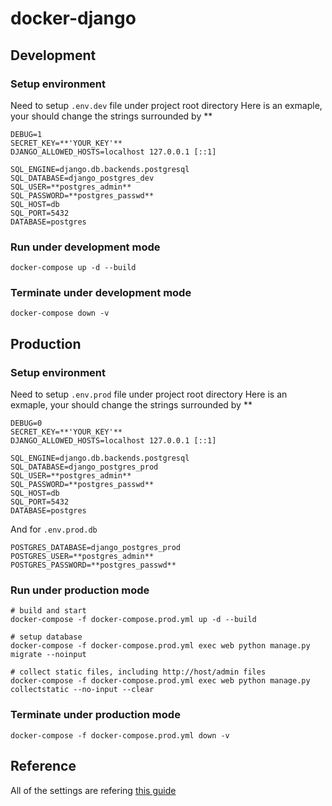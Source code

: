 # docker-django

## Development

### Setup environment
Need to setup `.env.dev` file under project root directory
Here is an exmaple, your should change the strings surrounded by \*\*
```
DEBUG=1
SECRET_KEY=**'YOUR_KEY'**
DJANGO_ALLOWED_HOSTS=localhost 127.0.0.1 [::1]

SQL_ENGINE=django.db.backends.postgresql
SQL_DATABASE=django_postgres_dev
SQL_USER=**postgres_admin**
SQL_PASSWORD=**postgres_passwd**
SQL_HOST=db
SQL_PORT=5432
DATABASE=postgres
```


### Run under development mode
```
docker-compose up -d --build
```

### Terminate under development mode
```
docker-compose down -v
```

## Production


### Setup environment
Need to setup `.env.prod` file under project root directory
Here is an exmaple, your should change the strings surrounded by \*\*
```
DEBUG=0
SECRET_KEY=**'YOUR_KEY'**
DJANGO_ALLOWED_HOSTS=localhost 127.0.0.1 [::1]

SQL_ENGINE=django.db.backends.postgresql
SQL_DATABASE=django_postgres_prod
SQL_USER=**postgres_admin**
SQL_PASSWORD=**postgres_passwd**
SQL_HOST=db
SQL_PORT=5432
DATABASE=postgres
```

And for `.env.prod.db`
```
POSTGRES_DATABASE=django_postgres_prod
POSTGRES_USER=**postgres_admin**
POSTGRES_PASSWORD=**postgres_passwd**
```

### Run under production mode
```
# build and start
docker-compose -f docker-compose.prod.yml up -d --build

# setup database
docker-compose -f docker-compose.prod.yml exec web python manage.py migrate --noinput

# collect static files, including http://host/admin files
docker-compose -f docker-compose.prod.yml exec web python manage.py collectstatic --no-input --clear
```

### Terminate under production mode
```
docker-compose -f docker-compose.prod.yml down -v
```

## Reference
All of the settings are refering [this guide](https://testdriven.io/blog/dockerizing-django-with-postgres-gunicorn-and-nginx/)